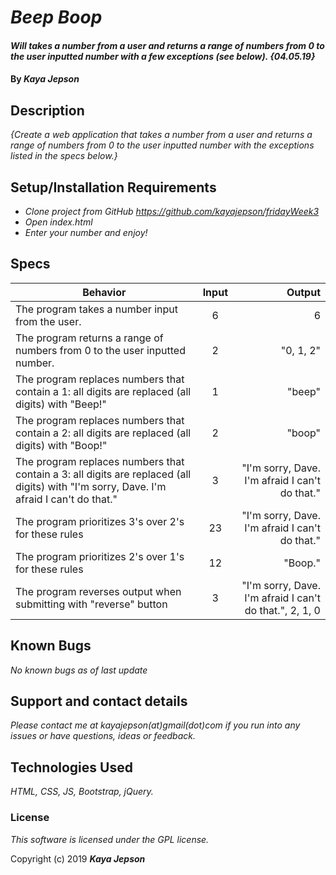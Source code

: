 # _Beep Boop_

#### _Will  takes a number from a user and returns a range of numbers from 0 to the user inputted number with a few exceptions (see below). {04.05.19}_

#### By _**Kaya Jepson**_

## Description

_{Create a web application that takes a number from a user and returns a range of numbers from 0 to the user inputted number with the exceptions listed in the specs below.}_

## Setup/Installation Requirements

* _Clone project from GitHub https://github.com/kayajepson/fridayWeek3_
* _Open index.html_
* _Enter your number and enjoy!_

## Specs

| Behavior | Input | Output |
| ------------- |:-------------:| -----:|
| The program takes a number input from the user. | 6 | 6 |
| The program returns a range of numbers from 0 to the user inputted number. | 2 | "0, 1, 2" |
| The program replaces numbers that contain a 1: all digits are replaced (all digits) with "Beep!" | 1 | "beep" |
| The program replaces numbers that contain a 2: all digits are replaced (all digits) with "Boop!" | 2 | "boop" |
| The program replaces numbers that contain a 3: all digits are replaced (all digits) with "I'm sorry, Dave. I'm afraid I can't do that." | 3 | "I'm sorry, Dave. I'm afraid I can't do that." |
| The program prioritizes 3's over 2's for these rules | 23 | "I'm sorry, Dave. I'm afraid I can't do that." |
| The program prioritizes 2's over 1's for these rules | 12 | "Boop." |
| The program reverses output when submitting with "reverse" button | 3 | "I'm sorry, Dave. I'm afraid I can't do that.", 2, 1, 0 |

## Known Bugs

_No known bugs as of last update_

## Support and contact details

_Please contact me at kayajepson(at)gmail(dot)com if you run into any issues or have questions, ideas or feedback._

## Technologies Used

_HTML, CSS, JS, Bootstrap, jQuery._

### License

*This software is licensed under the GPL license.*

Copyright (c) 2019 **_Kaya Jepson_**
